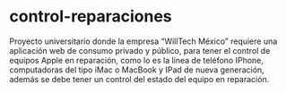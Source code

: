 # control-reparaciones

Proyecto universitario donde la empresa “WillTech México” requiere una aplicación web de consumo privado y público, para tener el control de equipos Apple en reparación, como lo es la línea de teléfono IPhone, computadoras del tipo iMac o MacBook y IPad de nueva generación, además se debe tener un control del estado del equipo en reparación. 